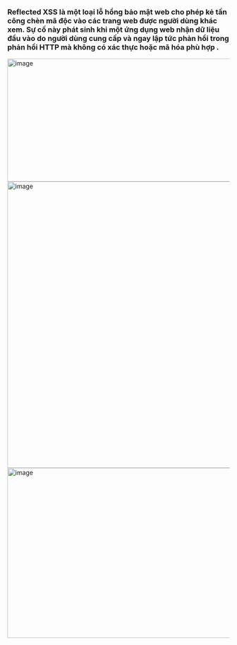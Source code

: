 ### Reflected XSS là một loại lỗ hổng bảo mật web cho phép kẻ tấn công chèn mã độc vào các trang web được người dùng khác xem. Sự cố này phát sinh khi một ứng dụng web nhận dữ liệu đầu vào do người dùng cung cấp và ngay lập tức phản hồi trong phản hồi HTTP mà không có xác thực hoặc mã hóa phù hợp .

<img width="578" height="279" alt="image" src="https://github.com/user-attachments/assets/386a8ac0-7afc-4e63-a271-fa2b5345038c" />

<img width="595" height="650" alt="image" src="https://github.com/user-attachments/assets/bb2a616a-2a8a-4323-ade6-426ee553afbc" />

<img width="573" height="386" alt="image" src="https://github.com/user-attachments/assets/a37078eb-71d3-4611-b5cc-ef98c6da251d" />
